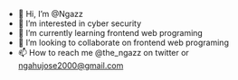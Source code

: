 - 👋 Hi, I’m @Ngazz
- 👀 I’m interested in cyber security
- 🌱 I’m currently learning frontend web programing 
- 💞️ I’m looking to collaborate on frontend web programing
- 📫 How to reach me @the_ngazz on twitter or ngahujose2000@gmail.com

<!---
Ngazz/Ngazz is a ✨ special ✨ repository because its `README.md` (this file) appears on your GitHub profile.
You can click the Preview link to take a look at your changes.
--->
